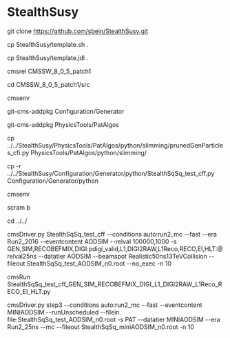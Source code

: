 # StealthSusy

git clone https://github.com/sbein/StealthSusy.git

cp StealthSusy/template.sh .

cp StealthSusy/template.jdl .

cmsrel CMSSW_8_0_5_patch1

cd CMSSW_8_0_5_patch1/src

cmsenv

git-cms-addpkg Configuration/Generator

git-cms-addpkg PhysicsTools/PatAlgos

cp ../../StealthSusy/PhysicsTools/PatAlgos/python/slimming/prunedGenParticles_cfi.py  PhysicsTools/PatAlgos/python/slimming/

cp -r ../../StealthSusy/Configuration/Generator/python/StealthSqSq_test_cff.py Configuration/Generator/python

cmsenv

scram b 

cd ../../

cmsDriver.py StealthSqSq_test_cff --conditions auto:run2_mc --fast --era Run2_2016 --eventcontent AODSIM --relval 100000,1000 -s GEN,SIM,RECOBEFMIX,DIGI:pdigi_valid,L1,DIGI2RAW,L1Reco,RECO,EI,HLT:@relval25ns --datatier AODSIM --beamspot Realistic50ns13TeVCollision --fileout StealthSqSq_test_AODSIM_n0.root --no_exec -n 10

cmsRun StealthSqSq_test_cff_GEN_SIM_RECOBEFMIX_DIGI_L1_DIGI2RAW_L1Reco_RECO_EI_HLT.py

cmsDriver.py step3 --conditions auto:run2_mc --fast --eventcontent MINIAODSIM --runUnscheduled --filein file:StealthSqSq_test_AODSIM_n0.root -s PAT --datatier MINIAODSIM --era Run2_25ns --mc --fileout StealthSqSq_miniAODSIM_n0.root -n 10
